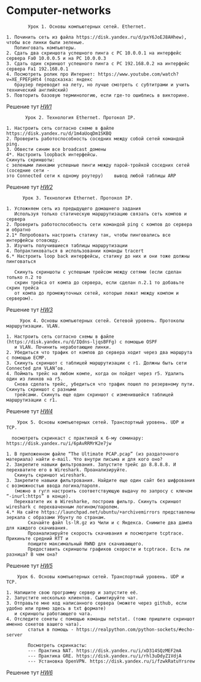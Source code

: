 # Сomputer-networks

            Урок 1. Основы компьютерных сетей. Ethernet.
            
    1. Починить сеть из файла https://disk.yandex.ru/d/pxY6JoEJ8AHhew), чтобы все линки были зеленые. 
       Попинговать компьютеры.
    2. Сдать два скриншота успешного пинга с РС 10.0.0.1 на интерфейс сервера Fa0 10.0.0.5 и на PC 10.0.0.3
    3. Сдать один скриншот успешного пинга с РС 192.168.0.2 на интерфейс сервера Fa1 192.168.0.1
    4. Посмотреть ролик про Интернет: https://www.youtube.com/watch?v=XE_FPEFpHt4 (подсказка: яндекс 
       браузер переводит на лету, но лучше смотреть с субтитрами и учить технический английский)
    5. Повторить базовую терминологию, если где-то ошиблись в викторине.
    
   Решение тут _[HW1](https://github.com/TiRastaMafia/Computer_networks/tree/main/HW1)_
   
           Урок 2. Технология Ethernet. Протокол IP.

    1. Настроить сеть согласно схеме в файле https://disk.yandex.ru/d/1m4aUoqDm1SKBQ
    2. Проверить работоспособность соседних между собой сетей командой ping.
    3. Обвести синим все broadcast домены
    4*. Настроить loopback интерфейсы.
    Скинуть скриншоты:
    с зелеными линками успешные пинги между парой-тройкой соседних сетей (соседние сети - 
    это Connected сети к одному роутеру)    вывод любой таблицы ARP

  Решение тут _[HW2](https://github.com/TiRastaMafia/Computer_networks/tree/main/HW2)_
  
          Урок 3. Технология Ethernet. Протокол IP.

    1. Усложняем сеть из предыдущего домашнего задания
       Используя только статическую маршрутизацию связать сеть компов и сервера
    2. Проверить работоспособность сети командой ping с компов до сервера и обратно
    2.1* Попробовать настроить статику так, чтобы пинговались все интерфейсы отовсюду.
    3. Изучить получившиеся таблицы маршрутизации
    4. Попрактиковаться в использовании команды tracert
    6.* Настроить loop back интерфейсы, статику до них и они тоже должны пинговаться

       Скинуть скриншоты с успешным трейсом между сетями (если сделан только п.2 то 
       скрин трейса от компа до сервера, если сделан п.2.1 то добавьте скрин трейса 
       от компа до промежуточных сетей, которые лежат между компом и сервером).
       
  Решение тут _[HW3](https://github.com/TiRastaMafia/Computer_networks/tree/main/HW3)_
  
         Урок 4. Основы компьютерных сетей. Сетевой уровень. Протоколы маршрутизации. VLAN.
         
    1. Настроить сеть согласно схемы в файле (https://disk.yandex.ru/d/IQdns-ljqsBFFg) с помощью OSPF 
       и VLAN. Починить неработающие линки.
    2. Убедиться что трафик от компов до сервера ходит через два маршрута с помощью ЕСМР.
    3. Скинуть скриншот с таблицей маршрутизации с r1. Должны быть сети Connected для VLAN’ов.
    4. Поймать трейс на любом компе, когда он пойдет через r5. Удалить один из линков на r5. 
       Снова сделать трейс, убедиться что трафик пошел по резервному пути. Скинуть скриншот с разными 
       трейсами. Скинуть еще один скриншот с изменившейся таблицей маршрутизации с r1.
  
  Решение тут _[HW4](https://github.com/TiRastaMafia/Computer_networks/tree/main/HW4)_  
  
        Урок 5. Основы компьютерных сетей. Транспортный уровень. UDP и TCP.

      посмотреть скринкаст с практикой к 6-му семинару: https://disk.yandex.ru/i/6pAvRRMrK2e7jw

    1. В приложенном файле “The Ultimate PCAP.pcap” (из раздаточного материала) найти e-mail. Что внутри письма и для кого оно?
    2. Закрепите навыки фильтрования. Запустите трейс до 8.8.8.8. И перехватите его в Wireshark. Проанализируйте.
       Скинуть скриншот wireshark.
    3. Закрепите навыки фильтрования. Найдите еще один сайт без шифрования с возможностью ввода логина/пароля. 
       (можно в гугл настроить соответствующую выдачу по запросу с ключом “-inurl:https” в конце). 
       Перехватите их в Wiresharke, построив фильтр. Скинуть скриншот wireshark с перехваченным логином/паролем.
    4.* На сайте https://launchpad.net/ubuntu/+archivemirrors представлены зеркала с образами Убунту по странам. 
            Скачайте файл ls-lR.gz из Чили и с Яндекса. Снимите два дампа для каждого скачивания. 
            Проанализируйте скорость скачивания и посмотрите tcptrace. Прикиньте средний RTT и 
            поищите максимальный RWND для скачивающего.
            Предоставить скриншоты графиков скорости и tcptrace. Есть ли разница? В чем она?
     
  Решение тут _[HW5](https://github.com/TiRastaMafia/Computer_networks/tree/main/HW5)_ 

        Урок 6. Основы компьютерных сетей. Транспортный уровень. UDP и TCP.
        
    1. Напишите свою программу сервер и запустите её.
    2. Запустите несколько клиентов. Сымитируйте чат.
    3. Отправьте мне код написанного сервера (можете через github, если удобно или прямо здесь в txt формате) 
       и скриншоты работающего чата.
    4. Отследите сокеты с помощью команды netstat. (тоже пришлите скриншот именно сокетов вашего чата). 
            статья в помощь - https://realpython.com/python-sockets/#echo-server
            
            Посмотреть скринкасты:
            --- Практика NAT. https://disk.yandex.ru/i/xD314SQzMEF2mA
            --- Практика GRE. https://disk.yandex.ru/i/rhl3uDdyZ1VdjA
            --- Установка OpenVPN. https://disk.yandex.ru/i/fzwkRatuYrsrew
  
  Решение тут _[HW6](https://github.com/TiRastaMafia/Computer_networks/tree/main/HW6)_ 
  
  
  
  
  
  
  
  
  
  
  
  
  
   
   


